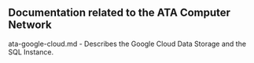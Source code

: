 ## Documentation related to the ATA Computer Network ##


ata-google-cloud.md - Describes the Google Cloud Data Storage and the SQL Instance.
